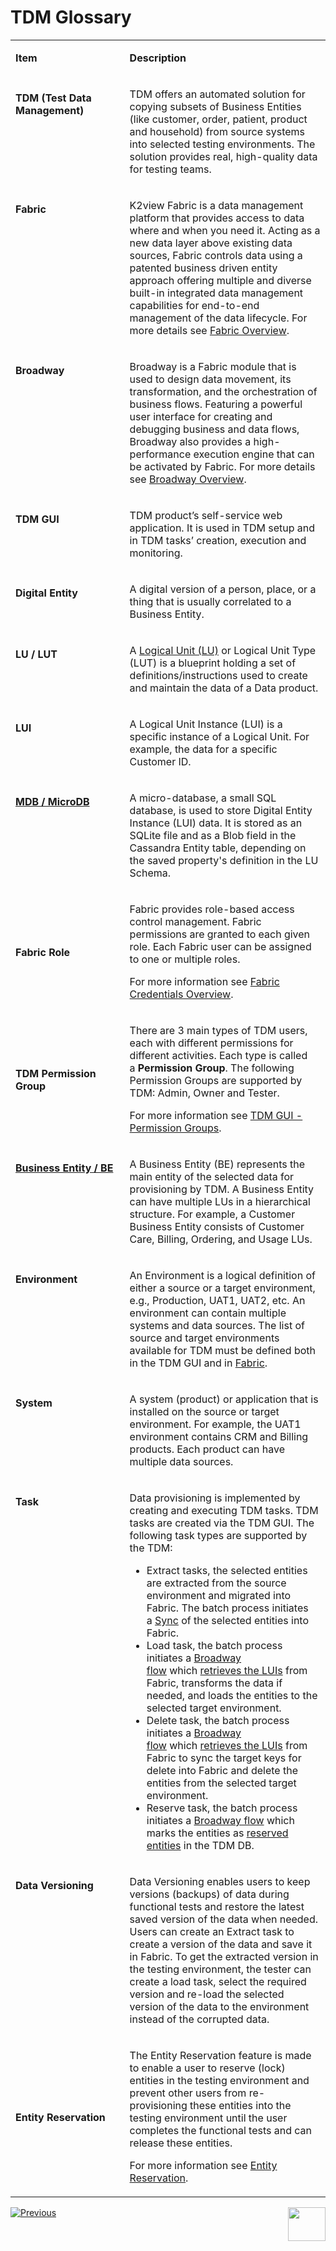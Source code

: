 # TDM Glossary



<table width="900 pxl">
<tbody>
<tr>
<td valign="top" width="300pxl">
<p><strong>Item</strong></p>
</td>
<td valign="top" width="600pxl">
<p><strong>Description</strong></p>
</td>
</tr>
<tr>
<td valign="top" width="300pxl">
<h4>TDM (Test Data Management)</h4>
</td>
<td valign="top" width="600pxl">
<p>TDM offers an automated solution for copying subsets of Business Entities (like customer, order, patient, product and household) from source systems into selected testing environments. The solution provides real, high-quality data for testing teams.</p>
</td>
</tr>
<tr>
<td valign="top" width="300pxl">
<h4>Fabric</h4>
</td>
<td valign="top" width="600pxl">
<p>K2view Fabric is a data management platform that provides access to data where and when you need it. Acting as a new data layer above existing data sources, Fabric controls data using a patented business driven entity approach offering multiple and diverse built-in integrated data management capabilities for end-to-end management of the data lifecycle. For more details see <a href="/articles/01_fabric_overview/01_what%20is%20fabric.md">Fabric Overview</a>.</p>
</td>
</tr>
<tr>
<td valign="top" width="300pxl">
<h4>Broadway</h4>
</td>
<td valign="top" width="600pxl">
<p>Broadway is a Fabric module that is used to design data movement, its transformation, and the orchestration of business flows. Featuring a powerful user interface for creating and debugging business and data flows, Broadway also provides a high-performance execution engine that can be activated by Fabric. For more details see <a href="/articles/19_Broadway/01_broadway_overview.md">Broadway Overview</a>.</p>
</td>
</tr>
<tr>
<td valign="top" width="300pxl">
<h4>TDM GUI</h4>
</td>
<td valign="top" width="600pxl">
<p>TDM product’s self-service web application. It is used in TDM setup and in TDM tasks’ creation, execution and monitoring.</p>
</td>
</tr>
<tr>
<td valign="top" width="300pxl">
<h4>Digital Entity</h4>
</td>
<td valign="top" width="600pxl">
<p>A digital version of a person, place, or a thing that is usually correlated to a Business Entity.</p>
</td>
</tr>
<tr>
<td valign="top" width="300pxl">
<h4>LU / LUT</h4>
</td>
<td valign="top" width="600pxl">
<p>A&nbsp;<a href="/articles/03_logical_units/01_LU_overview.md">Logical Unit (LU)</a> or Logical Unit Type (LUT) is a blueprint holding a set of definitions/instructions used to create and maintain the data of a Data product.</p>
</td>
</tr>
<tr>
<td valign="top" width="300pxl">
<h4>LUI</h4>
</td>
<td valign="top" width="600pxl">
<p>A Logical Unit Instance (LUI) is a specific instance of a Logical Unit. For example, the data for a specific Customer ID.</p>
</td>
</tr>
<tr>
<td valign="top" width="300pxl">
<h4><a href="/articles/02_fabric_architecture/01_fabric_architecture_overview.md#21-fabric-storage">MDB / MicroDB</a></h4>
</td>
<td valign="top" width="600pxl">
<p>A micro-database, a small SQL database, is used to store Digital Entity Instance (LUI) data. It is stored as an SQLite file and as a Blob field in the Cassandra Entity table, depending on the saved property's definition in the LU Schema.</p>
</td>
</tr>
<tr>
<td width="300pxl">
<h4>Fabric Role</h4>
</td>
<td width="600pxl">
<p><span class="text-bold hx_keyword-hl rounded-1 d-inline-block">Fabric provides role</span>-based access control management. Fabric permissions are granted to each given role. Each Fabric user can be assigned to one or multiple roles.</p>
<p>For more information see <a href="/articles/17_fabric_credentials/01_fabric_credentials_overview.md">Fabric Credentials Overview</a>.</p>
</td>
</tr>
<tr>
<td width="300pxl">
<h4>TDM Permission Group</h4>
</td>
<td width="600pxl">
<p>There are 3 main types of TDM users, each with different permissions for different activities. Each type is called a&nbsp;<strong>Permission Group</strong>. The following Permission Groups are supported by TDM: Admin, Owner and Tester.&nbsp;</p>
<p>For more information see <a href="/articles/TDM/tdm_gui/02_tdm_gui_user_types.md">TDM GUI - Permission Groups</a>.</p>
</td>
</tr>
<tr>
<td valign="top" width="300pxl">
<h4><a href="/articles/TDM/tdm_overview/03_business_entity_overview.md">Business Entity / BE</a></h4>
</td>
<td valign="top" width="600pxl">
<p>A Business Entity (BE) represents the main entity of the selected data for provisioning by TDM. A Business Entity can have multiple LUs in a hierarchical structure. For example, a Customer Business Entity consists of Customer Care, Billing, Ordering, and Usage LUs.</p>
</td>
</tr>
<tr>
<td valign="top" width="300pxl">
<h4>Environment</h4>
</td>
<td valign="top" width="600pxl">
<p>An Environment is a logical definition of either a source or a target environment, e.g., Production, UAT1, UAT2, etc. An environment can contain multiple systems and data sources. The list of source and target environments available for TDM must be defined both in the TDM GUI and in <a href="/articles/25_environments/02_create_new_environment.md">Fabric</a>.</p>
</td>
</tr>
<tr>
<td valign="top" width="300pxl">
<h4>System</h4>
</td>
<td valign="top" width="600pxl">
<p>A system (product) or application that is installed on the source or target environment. For example, the UAT1 environment contains CRM and Billing products. Each product can have multiple data sources.</p>
</td>
</tr>
<tr>
<td valign="top" width="300pxl">
<h4>Task</h4>
</td>
<td valign="top" width="600pxl">
<p>Data provisioning is implemented by creating and executing TDM tasks. TDM tasks are created via the TDM GUI. The following task types are supported by the TDM:</p>
<ul>
<li>Extract tasks, the selected entities are extracted from the source environment and migrated into Fabric. The batch process initiates a&nbsp;<a href="/articles/14_sync_LU_instance/01_sync_LUI_overview.md">Sync</a>&nbsp;of the selected entities into Fabric.</li>
<li>Load task, the batch process initiates a&nbsp;<a href="/articles/19_Broadway/02a_broadway_flow_overview.md">Broadway flow</a>&nbsp;which&nbsp;<a href="/articles/02_fabric_architecture/04_fabric_commands.md#get-lui-commands">retrieves the LUIs</a> from Fabric, transforms the data if needed, and loads the entities to the selected target environment.</li>
<li>Delete task, the batch process initiates a <a href="/articles/19_Broadway/02a_broadway_flow_overview.md">Broadway flow</a>&nbsp;which&nbsp;<a href="/articles/02_fabric_architecture/04_fabric_commands.md#get-lui-commands">retrieves the LUIs</a>&nbsp;from Fabric to sync the target keys for delete into Fabric and delete the entities from the selected target environment.</li>
<li>Reserve task, the batch process initiates a&nbsp;<a href="/articles/TDM/tdm_architecture/08_entity_reservation.md">Broadway flow</a>&nbsp;which marks the entities as <a href="/articles/tdm_architecture/08_entity_reservation.md">reserved entities</a> in the TDM DB.</li>
</ul>
</td>
</tr>
<tr>
<td valign="top" width="300pxl">
<h4>Data Versioning</h4>
</td>
<td valign="top" width="600pxl">
<p>Data Versioning enables users to keep versions (backups) of data during functional tests and restore the latest saved version of the data when needed. Users can create an Extract task to create a version of the data and save it in Fabric. To get the extracted version in the testing environment, the tester can create a load task, select the required version and re-load the selected version of the data to the environment instead of the corrupted data.</p>
</td>
</tr>
<tr>
<td>
<h4>Entity Reservation</h4>
</td>
<td>
<p>The Entity Reservation feature is made to enable a user to reserve (lock) entities in the testing environment and prevent other users from re-provisioning these entities into the testing environment until the user completes the functional tests and can release these entities.</p>
<p>For more information see <a href="/articles/TDM/tdm_architecture/08_entity_reservation.md">Entity Reservation</a>.</p>
</td>
</tr>
</tbody>
</table>




 [![Previous](/articles/images/Previous.png)](01_tdm_overview.md)[<img align="right" width="60" height="54" src="/articles/images/Next.png">](03_business_entity_overview.md)
